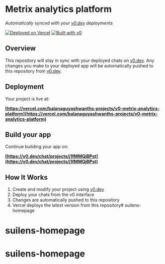 # Metrix analytics platform

*Automatically synced with your [v0.dev](https://v0.dev) deployments*

[![Deployed on Vercel](https://img.shields.io/badge/Deployed%20on-Vercel-black?style=for-the-badge&logo=vercel)](https://vercel.com/balanaguyashwanths-projects/v0-metrix-analytics-platform)
[![Built with v0](https://img.shields.io/badge/Built%20with-v0.dev-black?style=for-the-badge)](https://v0.dev/chat/projects/j1fMMQjBPst)

## Overview

This repository will stay in sync with your deployed chats on [v0.dev](https://v0.dev).
Any changes you make to your deployed app will be automatically pushed to this repository from [v0.dev](https://v0.dev).

## Deployment

Your project is live at:

**[https://vercel.com/balanaguyashwanths-projects/v0-metrix-analytics-platform](https://vercel.com/balanaguyashwanths-projects/v0-metrix-analytics-platform)**

## Build your app

Continue building your app on:

**[https://v0.dev/chat/projects/j1fMMQjBPst](https://v0.dev/chat/projects/j1fMMQjBPst)**

## How It Works

1. Create and modify your project using [v0.dev](https://v0.dev)
2. Deploy your chats from the v0 interface
3. Changes are automatically pushed to this repository
4. Vercel deploys the latest version from this repository# suilens-homepage
# suilens-homepage
# suilens-homepage
